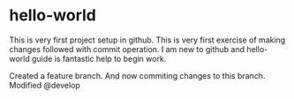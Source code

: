 # hello-world
This is very first project setup in github. This is very first exercise of making changes followed with commit operation. I am new to github and hello-world guide is fantastic help to begin work.

Created a feature branch. And now commiting changes to this branch. Modified @develop

